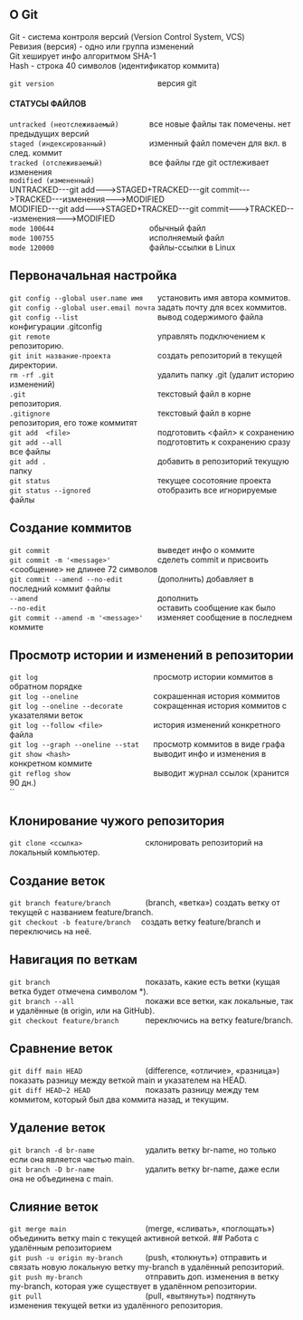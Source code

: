 ## О Git
Git - система контроля версий (Version Control System, VCS)  
Ревизия (версия) - одно или группа изменений  
Git хеширует инфо алгоритмом SHA-1  
Hash - строка 40 символов (идентификатор коммита)  

`git version                         ` версия git    
#### СТАТУСЫ ФАЙЛОВ  
`untracked (неотслеживаемый)       ` все новые файлы так помечены. нет предыдущих версий    
`staged (индексированный)          ` изменный файл помечен для вкл. в след. коммит    
`tracked (отслеживаемый)           ` все файлы где git остлеживает изменения    
`modified (измененный)             `    
UNTRACKED---git add--->STAGED+TRACKED---git commit--->TRACKED---изменения--->MODIFIED    
MODIFIED---git add--->STAGED+TRACKED---git commit--->TRACKED---изменения--->MODIFIED   
`mode 100644                       ` обычный файл  
`mode 100755                       ` исполняемый файл  
`mode 120000                       ` файлы-ссылки в Linux  
## Первоначальная настройка
`git config --global user.name имя   ` установить имя автора коммитов.    
`git config --global user.email почта` задать почту для всех коммитов.    
`git config --list                   ` вывод содержимого файла конфигурации .gitconfig  
`git remote                          ` управлять подключением к репозиторию.    
`git init название-проекта           ` создать репозиторий в текущей директории.  
`rm -rf .git                         ` удалить папку .git (удалит историю изменений)  
`.git                                ` текстовый файл в корне репозитория.        
`.gitignore                          ` текстовый файл в корне репозитория, его тоже коммитят    
`git add  <file>                     ` подготовить <файл> к сохранению   
`git add --all                       ` подготовтить к сохранению сразу все файлы    
`git add .                           ` добавить в репозиторий текущую папку  
`git status                          ` текущее сосотояние проекта    
`git status --ignored                ` отобразить все игнорируемые файлы    
## Создание коммитов  
`git commit                          ` выведет инфо о коммите  
`git commit -m '<message>'           ` сделеть commit и присвоить <сообщение> не длинее 72 символов    
`git commit --amend --no-edit        ` (дополнить) добавляет в последний коммит файлы   
`--amend                             ` дополнить   
`--no-edit                           ` оставить сообщение как было  
`git commit --amend -m '<message>'   ` изменяет сообщение в последнем коммите  
## Просмотр истории и изменений в репозитории  
`git log                            ` просмотр истории коммитов в обратном порядке    
`git log --oneline                  ` сокрашенная история коммитов   
`git log --oneline --decorate       ` сокращенная история коммитов с указателями веток   
`git log --follow <file>            ` история изменений конкретного файла  
`git log --graph --oneline --stat   ` просмотр коммитов в виде графа   
`git show <hash>                    ` выводит инфо и изменения в конкретном коммите   
`git reflog show                    ` выводит журнал ссылок (хранится 90 дн.)   
``  
## Клонирование чужого репозитория    
`git clone <cсылка>               ` склонировать репозиторий на локальный компьютер.    
## Создание веток    
`git branch feature/branch        ` (branch, «ветка») создать ветку от текущей с названием feature/branch.      
`git checkout -b feature/branch  ` создать ветку feature/branch и переключись на неё.    
## Навигация по веткам    
`git branch                       ` показать, какие есть ветки (кущая ветка будет отмечена символом *).    
`git branch --all                 ` покажи все ветки, как локальные, так и удалённые (в origin, или на GitHub).    
`git checkout feature/branch      ` переключись на ветку feature/branch.    
## Сравнение веток    
`git diff main HEAD               ` (difference, «отличие», «разница») показать разницу между веткой main и указателем на HEAD.       
`git diff HEAD~2 HEAD             ` показать разницу между тем коммитом, который был два коммита назад, и текущим.    
## Удаление веток    
`git branch -d br-name            ` удалить ветку br-name, но только если она является частью main.    
`git branch -D br-name            ` удалить ветку br-name, даже если она не объединена с main.    
## Слияние веток    
`git merge main                   ` (merge, «сливать», «поглощать») объединить ветку main с текущей активной веткой.   ## Работа с удалённым репозиторием    
`git push -u origin my-branch     ` (push, «толкнуть») отправить и связать новую локальную ветку my-branch в удалённый репозиторий.    
`git push my-branch               ` отправить доп. изменения в ветку my-branch, которая уже существует в удалённом репозитории.    
`git pull                         ` (pull, «вытянуть») подтянуть изменения текущей ветки из удалённого репозитория.

